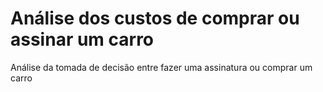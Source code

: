 # Análise dos custos de comprar ou assinar um carro
 Análise da tomada de decisão entre fazer uma assinatura ou comprar um carro
